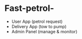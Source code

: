 # Fast-petrol-
- User App (petrol request)
- Delivery App (tow to pump)
- Admin Panel (manage & monitor)
